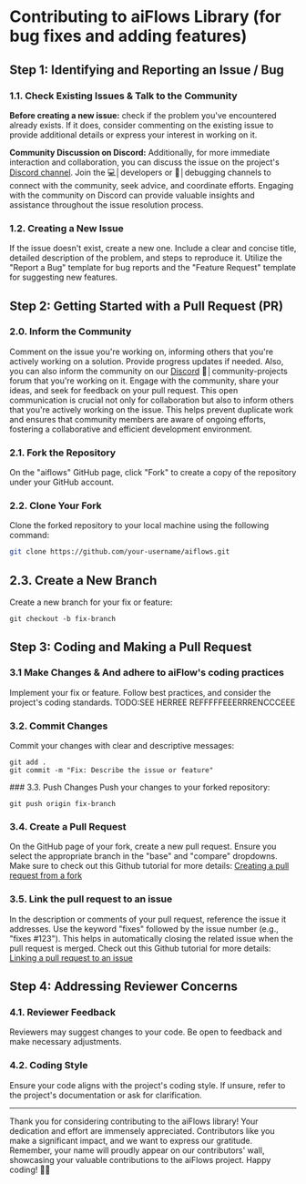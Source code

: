 # Contributing to aiFlows Library (for bug fixes and adding features)

## Step 1: Identifying and Reporting an Issue / Bug

### 1.1. Check Existing Issues & Talk to the Community

**Before creating a new issue:** check if the problem you've encountered already exists. If it does, consider commenting on the existing issue to provide additional details or express your interest in working on it.

**Community Discussion on Discord:**
Additionally, for more immediate interaction and collaboration, you can discuss the issue on the project's [Discord channel](https://discord.gg/yFZkpD2HAh). Join the 💻│developers or 🐛│debugging channels to connect with the community, seek advice, and coordinate efforts. Engaging with the community on Discord can provide valuable insights and assistance throughout the issue resolution process.

### 1.2. Creating a New Issue
If the issue doesn't exist, create a new one. Include a clear and concise title, detailed description of the problem, and steps to reproduce it. Utilize the "Report a Bug" template for bug reports and the "Feature Request" template for suggesting new features.

## Step 2: Getting Started with a Pull Request (PR)

### 2.0. Inform the Community

Comment on the issue you're working on, informing others that you're actively working on a solution. Provide progress updates if needed. Also, you can also inform the community on our [Discord](https://discord.gg/yFZkpD2HAh) 🔨│community-projects forum that you're working on it. Engage with the community, share your ideas, and seek for feedback on your pull request. This open communication is crucial not only for collaboration but also to inform others that you're actively working on the issue. This helps prevent duplicate work and ensures that community members are aware of ongoing efforts, fostering a collaborative and efficient development environment. 

### 2.1. Fork the Repository
On the "aiflows" GitHub page, click "Fork" to create a copy of the repository under your GitHub account.

### 2.2. Clone Your Fork
Clone the forked repository to your local machine using the following command:

```bash
git clone https://github.com/your-username/aiflows.git
```

## 2.3. Create a New Branch
Create a new branch for your fix or feature:

```
git checkout -b fix-branch
```


## Step 3: Coding and Making a Pull Request

### 3.1 Make Changes & And adhere to aiFlow's coding practices

Implement your fix or feature. Follow best practices, and consider the project's coding standards. TODO:SEE HERREE REFFFFFEEERRRENCCCEEE

### 3.2. Commit Changes

Commit your changes with clear and descriptive messages:

```
git add .
git commit -m "Fix: Describe the issue or feature"
```

### 3.3. Push Changes
Push your changes to your forked repository:
```
git push origin fix-branch
```

### 3.4. Create a Pull Request
On the GitHub page of your fork, create a new pull request. Ensure you select the appropriate branch in the "base" and "compare" dropdowns. Make sure to check out this Github tutorial for more details: [Creating a pull request from a fork](https://docs.github.com/en/pull-requests/collaborating-with-pull-requests/proposing-changes-to-your-work-with-pull-requests/creating-a-pull-request-from-a-fork)

### 3.5. Link the pull request to an issue
In the description or comments of your pull request, reference the issue it addresses. Use the keyword "fixes" followed by the issue number (e.g., "fixes #123"). This helps in automatically closing the related issue when the pull request is merged. Check out this Github tutorial for more details: [Linking a pull request to an issue](https://docs.github.com/en/issues/tracking-your-work-with-issues/linking-a-pull-request-to-an-issue)

## Step 4: Addressing Reviewer Concerns

### 4.1. Reviewer Feedback
Reviewers may suggest changes to your code. Be open to feedback and make necessary adjustments.

### 4.2. Coding Style

Ensure your code aligns with the project's coding style. If unsure, refer to the project's documentation or ask for clarification.

____

Thank you for considering contributing to the aiFlows library! Your dedication and effort are immensely appreciated. Contributors like you make a significant impact, and we want to express our gratitude. Remember, your name will proudly appear on our contributors' wall, showcasing your valuable contributions to the aiFlows project. Happy coding! 🚀🌟


